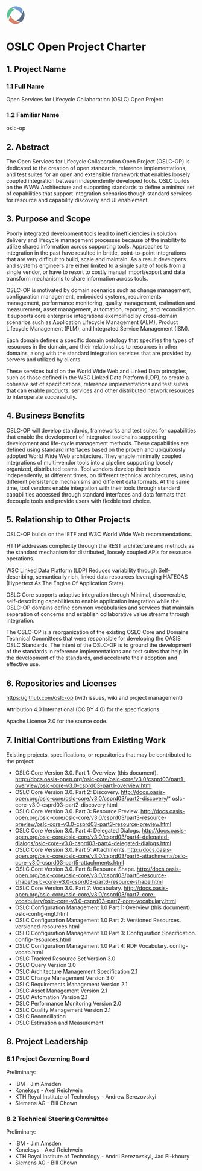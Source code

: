 <img src="graphics/oslc-logo.png" width="50"> 

# OSLC Open Project Charter

## 1. Project Name
### 1.1 Full Name
Open Services for Lifecycle Collaboration (OSLC) Open Project


### 1.2 Familiar Name
oslc-op

## 2. Abstract
The Open Services for Lifecycle Collaboration Open Project  (OSLC-OP) is dedicated to the creation of open standards, reference implementations, and test suites for an open and extensible framework that enables loosely coupled integration between independently developed tools. OSLC builds on the WWW Architecture and supporting standards to define a minimal set of capabilities that support integration scenarios though standard services for resource and capability discovery and UI enablement.

## 3. Purpose and Scope
Poorly integrated development tools lead to inefficiencies in solution delivery and lifecycle management processes because of the inability to utilize shared information across supporting tools. Approaches to integration in the past have resulted in brittle, point-to-point integrations that are very difficult to build, scale and maintain. As a result developers and systems engineers are either limited to a single suite of tools from a single vendor, or have to resort to costly manual import/export and data transform mechanisms to share information across tools. 

OSLC-OP is motivated by domain scenarios such as change management, configuration management, embedded systems, requirements management, performance monitoring, quality management, estimation and measurement, asset management, automation, reporting, and reconciliation. It supports core enterprise integrations exemplified by cross-domain scenarios such as Application Lifecycle Management (ALM), Product Lifecycle Management (PLM), and Integrated Service Management (ISM). 

Each domain defines a specific domain ontology that specifies the types of resources in the domain, and their relationships to resources in other domains, along with the standard integration services that are provided by servers and utilized by clients.

These services build on the World Wide Web and Linked Data principles, such as those defined in the W3C Linked Data Platform (LDP), to create a cohesive set of specifications, reference implementations and test suites that can enable products, services and other distributed network resources to interoperate successfully. 


## 4. Business Benefits
OSLC-OP will develop standards, frameworks and test suites for capabilities that enable the development of integrated toolchains supporting development and life-cycle management methods. These capabilities are defined using standard interfaces based on the proven and ubiquitously adopted World Wide Web architecture. They enable minimally coupled integrations of multi-vendor tools into a pipeline supporting loosely organized, distributed teams. Tool vendors develop their tools independently, at different times, on different technical architectures, using different persistence mechanisms and different data formats. At the same time, tool vendors enable integration with their tools through standard capabilities accessed through standard interfaces and data formats that decouple tools and provide users with flexible tool choice.

## 5. Relationship to Other Projects
OSLC-OP builds on the IETF and W3C World Wide Web recommendations. 

HTTP addresses complexity through the REST architecture and methods as the standard mechanism for distributed, loosely coupled APIs for resource operations.

W3C Linked Data Platform (LDP) Reduces variability through Self-describing, semantically rich, linked data resources leveraging HATEOAS  (Hypertext As The Engine Of Application State).

OSLC Core supports adaptive integration through Minimal, discoverable, self-describing capabilities to enable application integration while the OSLC-OP domains define common vocabularies and services that maintain separation of concerns and establish collaborative value streams through integration. 

The OSLC-OP is a reorganization of the existing OSLC Core and Domains Technical Committees that were responsible for developing the OASIS OSLC Standards. The intent of the OSLC-OP is to ground the development of the standards in reference implementations and test suites that help in the development of the standards, and accelerate their adoption and effective use.

## 6. Repositories and Licenses
https://github.com/oslc-op (with issues, wiki and project management)

Attribution 4.0 International (CC BY 4.0) for the specifications.

Apache License 2.0 for the source code.


## 7. Initial Contributions from Existing Work

Existing projects, specifications, or repositories that may be contributed to the project:

* OSLC Core Version 3.0. Part 1: Overview (this document). http://docs.oasis-open.org/oslc-core/oslc-core/v3.0/csprd03/part1-overview/oslc-core-v3.0-csprd03-part1-overview.html
* OSLC Core Version 3.0. Part 2: Discovery. http://docs.oasis-open.org/oslc-core/oslc-core/v3.0/csprd03/part2-discovery/* oslc-core-v3.0-csprd03-part2-discovery.html
* OSLC Core Version 3.0. Part 3: Resource Preview. http://docs.oasis-open.org/oslc-core/oslc-core/v3.0/csprd03/part3-resource-preview/oslc-core-v3.0-csprd03-part3-resource-preview.html
* OSLC Core Version 3.0. Part 4: Delegated Dialogs. http://docs.oasis-open.org/oslc-core/oslc-core/v3.0/csprd03/part4-delegated-dialogs/oslc-core-v3.0-csprd03-part4-delegated-dialogs.html
* OSLC Core Version 3.0. Part 5: Attachments. http://docs.oasis-open.org/oslc-core/oslc-core/v3.0/csprd03/part5-attachments/oslc-core-v3.0-csprd03-part5-attachments.html
* OSLC Core Version 3.0. Part 6: Resource Shape. http://docs.oasis-open.org/oslc-core/oslc-core/v3.0/csprd03/part6-resource-shape/oslc-core-v3.0-csprd03-part6-resource-shape.html
* OSLC Core Version 3.0. Part 7: Vocabulary. http://docs.oasis-open.org/oslc-core/oslc-core/v3.0/csprd03/part7-core-vocabulary/oslc-core-v3.0-csprd03-part7-core-vocabulary.html
* OSLC Configuration Management 1.0 Part 1: Overview (this document). oslc-config-mgt.html
* OSLC Configuration Management 1.0 Part 2: Versioned Resources. versioned-resources.html
* OSLC Configuration Management 1.0 Part 3: Configuration Specification. config-resources.html
* OSLC Configuration Management 1.0 Part 4: RDF Vocabulary. config-vocab.html
* OSLC Tracked Resource Set Version 3.0
* OSLC Query Version 3.0
* OSLC Architecture Management Specification 2.1
* OSLC Change Management Version 3.0
* OSLC Requirements Management Version 2.1
* OSLC Asset Management Version 2.1
* OSLC Automation Version 2.1
* OSLC Performance Monitoring Version 2.0
* OSLC Quality Management Version 2.1
* OSLC Reconciliation
* OSLC Estimation and Measurement


## 8. Project Leadership
### 8.1 Project Governing Board

Preliminary:

* IBM - Jim Amsden
* Koneksys - Axel Reichwein
* KTH Royal Institute of Technology - Andrew Berezovskyi
* Siemens AG - Bill Chown

### 8.2 Technical Steering Committee

Preliminary:

* IBM - Jim Amsden
* Koneksys - Axel Reichwein
* KTH Royal Institute of Technology - Andrii Berezovskyi, Jad El-khoury
* Siemens AG - Bill Chown
